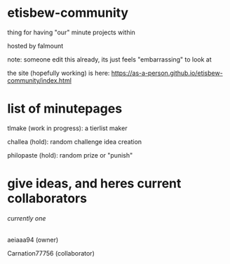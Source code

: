 # etisbew-community
thing for having "our" minute projects within

hosted by falmount

note: someone edit this already, its just feels "embarrassing" to look at

the site (hopefully working) is here: https://as-a-person.github.io/etisbew-community/index.html

# list of minutepages
tlmake (work in progress): a tierlist maker

challea (hold): random challenge idea creation

philopaste (hold): random prize or "punish"

# give ideas, and heres current collaborators
###### currently one

aeiaaa94 (owner)

Carnation77756 (collaborator)
